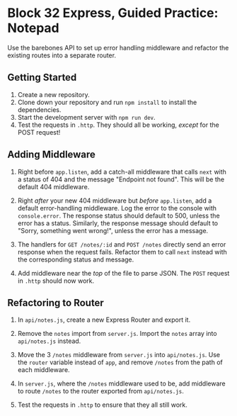 # Block 32 Express, Guided Practice: Notepad
Use the barebones API to set up error handling middleware and refactor the existing routes into a separate router.

## Getting Started

1. Create a new repository.
2. Clone down your repository and run `npm install` to install the dependencies.
3. Start the development server with `npm run dev`.
4. Test the requests in `.http`. They should all be working, _except_ for the POST request!

## Adding Middleware

1. Right before `app.listen`, add a catch-all middleware that calls `next` with a status of 404 and the message "Endpoint not found". This will be the default 404 middleware.

2.  Right _after_ your new 404 middleware but _before_ `app.listen`, add a default error-handling middleware. Log the error to the console with `console.error`. The response status should default to 500, unless the error has a status. Similarly, the response message should default to "Sorry, something went wrong!", unless the error has a message.

3.  The handlers for `GET /notes/:id` and `POST /notes` directly send an error response when the request fails. Refactor them to call `next` instead with the corresponding status and message.

4.  Add middleware near the _top_ of the file to parse JSON. The `POST` request in `.http` should now work.

## Refactoring to Router

1. In `api/notes.js`, create a new Express Router and export it.

2. Remove the `notes` import from `server.js`. Import the `notes` array into `api/notes.js` instead.

3. Move the 3 `/notes` middleware from `server.js` into `api/notes.js`. Use the `router` variable instead of `app`, and remove `/notes` from the path of each middleware.

4. In `server.js`, where the `/notes` middleware used to be, add middleware to route `/notes` to the router exported from `api/notes.js`.

5. Test the requests in `.http` to ensure that they all still work.

